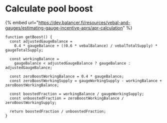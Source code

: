 # Calculate pool boost

{% embed url="https://dev.balancer.fi/resources/vebal-and-gauges/estimating-gauge-incentive-aprs/apr-calculation" %}

```tsx
function getBoost() {
  const adjustedGaugeBalance =
    0.4 * gaugeBalance + ((0.6 * vebalBalance) / vebalTotalSupply) * gaugeTotalSupply;
  
  const workingBalance =
    gaugeBalance < adjustedGaugeBalance ? gaugeBalance : adjustedGaugeBalance;
  
  const zeroBoostWorkingBalance = 0.4 * gaugeBalance;
  const zeroBoostWorkingSupply = gaugeWorkingSupply - workingBalance + zeroBoostWorkingBalance;
  
  const boostedFraction = workingBalance / gaugeWorkingSupply;
  const unboostedFraction = zeroBoostWorkingBalance / zeroBoostWorkingSupply;
  
  return boostedFraction / unboostedFraction;
}
```
